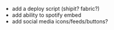 - add a deploy script (shipit? fabric?)
- add ability to spotify embed
- add social media icons/feeds/buttons?
